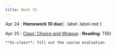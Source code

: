 ```yaml
---
title: Week 15
---
```


Apr 24
 : **Homework 10 due**{: .label .label-red } 

Apr 25
: [Class' Choice and Wrapup]()
  : **Reading**: TBD
  
    **In-class**: fill out the course evaluation
